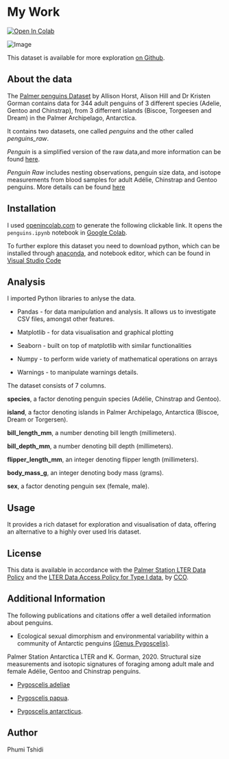 # My Work

<a target="_blank" href="https://colab.research.google.com/github/PCM11/mywork/blob/main/penguins.ipynb">

  <img src="https://colab.research.google.com/assets/colab-badge.svg" alt="Open In Colab"/>
</a>

![Image](https://www.gabemednick.com/post/penguin/featured.png)

This dataset is available for more exploration [on Github](https://allisonhorst.github.io/palmerpenguins/).

## About the data

The [Palmer penguins Dataset](https://allisonhorst.github.io/palmerpenguins/) by Allison Horst, Alison Hill and Dr Kristen Gorman contains data for 344 adult penguins of 3 different species (Adelie, 
Gentoo and Chinstrap), from 3 differrent islands (Biscoe, Torgeesen and Dream) in the Palmer Archipelago, Antarctica.

It contains two datasets, one called *penguins* and the other called *penguins_raw*.

*Penguin* is a simplified version of the raw data,and more information can be found [here](https://allisonhorst.github.io/palmerpenguins/reference/penguins.html).

*Penguin Raw* includes nesting observations, penguin size data, and isotope measurements from blood samples for adult Adélie, Chinstrap and Gentoo penguins.
More details can be found [here](https://allisonhorst.github.io/palmerpenguins/reference/penguins_raw.html)

## Installation

I used [openincolab.com](https://openincolab.com/) to generate the following clickable link.
It opens the `penguins.ipynb` notebook in [Google Colab](https://colab.research.google.com/).

To further explore this dataset you need to download python, which can be installed through [anaconda](https://www.anaconda.com/download), and notebook editor, which can be found in [Visual Studio Code](https://code.visualstudio.com/)

## Analysis

 I imported Python libraries to anlyse the data.

- Pandas - for data manipulation and analysis. It allows us to investigate CSV files, amongst other features.

- Matplotlib - for data visualisation and graphical plotting

- Seaborn - built on top of matplotlib with similar functionalities

- Numpy - to perform  wide variety of mathematical operations on arrays

- Warnings - to manipulate warnings details.

The dataset consists of 7 columns.

**species**, a factor denoting penguin species (Adélie, Chinstrap and Gentoo).

**island**, a factor denoting islands in Palmer Archipelago, Antarctica (Biscoe, Dream or 
Torgersen).

**bill_length_mm**, a number denoting bill length (millimeters).

**bill_depth_mm**, a number denoting bill depth (millimeters).

**flipper_length_mm**, an integer denoting flipper length (millimeters).

**body_mass_g**, an integer denoting body mass (grams).

**sex**, a factor denoting penguin sex (female, male).

## Usage

It provides a rich dataset for exploration and visualisation of data, offering an alternative to a highly over used Iris dataset.


## License

This data is available in accordance with the [Palmer Station LTER Data Policy](https://pallter.marine.rutgers.edu/data/) and the [LTER Data Access Policy for Type I data](https://lternet.edu/data-access-policy/), by [CCO](https://creativecommons.org/public-domain/cc0/).

## Additional Information

The following publications and citations offer a well detailed information about penguins.

- Ecological sexual dimorphism and environmental variability within a community of Antarctic penguins [(Genus Pygoscelis)](https://journals.plos.org/plosone/article?id=10.1371/journal.pone.0090081).

 Palmer Station Antarctica LTER and K. Gorman, 2020. Structural size measurements and isotopic signatures of foraging among adult male and female Adélie, Gentoo and Chinstrap penguins.

- [Pygoscelis adeliae](https://portal.edirepository.org/nis/mapbrowse?packageid=knb-lter-pal.219.5)

- [Pygoscelis papua](https://portal.edirepository.org/nis/mapbrowse?scope=knb-lter-pal&identifier=220&revision=7).

- [Pygoscelis antarcticus](https://portal.edirepository.org/nis/mapbrowse?scope=knb-lter-pal&identifier=221&revision=8).

## Author

Phumi Tshidi
